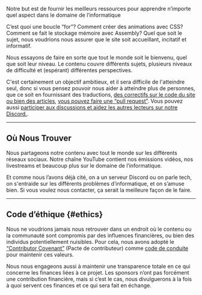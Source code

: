 <p><span class="text-style-headline-2">Notre but est de fournir les meilleurs ressources pour apprendre n’importe quel aspect dans le domaine de l’informatique</span></p>

C’est quoi une boucle “for”? Comment créer des animations avec CSS? Comment se fait le stockage mémoire avec Assembly? Quel que soit le sujet, nous voudrions nous assurer que le site soit accueillant, incitatif et informatif.

Nous essayons de faire en sorte que tout le monde soit le bienvenu, quel que soit leur niveau. Le contenu couvre différents sujets, plusieurs niveaux de difficulté et (espérant) différentes perspectives.

C'est certainement un objectif ambitieux, et il sera difficile de l'atteindre seul, donc si vous pensez pouvoir nous aider à atteindre plus de personnes, que ce soit en fournissant des traductions, [des correctifs sur le code du site](https://github.com/unicorn-utterances/unicorn-utterances/issues?q=is%3Aopen+is%3Aissue+label%3A%22good+first+issue%22) [ou bien des articles](https://github.com/unicorn-utterances/unicorn-utterances#blog-posts), [vous pouvez faire une “pull request”](https://github.com/unicorn-utterances/unicorn-utterances/pulls). Vous pouvez aussi [participer aux discussions et aidez les autres lecteurs sur notre Discord.](https://discord.gg/FMcvc6T).

---

## Où Nous Trouver

Nous partageons notre contenu avec tout le monde sur les différents réseaux sociaux. Notre chaîne YouTube contient nos émissions vidéos, nos livestreams et beaucoup plus sur le domaine de l’informatique.

Et comme nous l’avons déjà cité, on a un serveur Discord ou on parle tech, on s'entraide sur les différents problèmes d’informatique, et on s’amuse bien. Si vous voulez nous contacter, ça serait la meilleure façon de le faire.

<!-- split -->

---

## Code d’éthique {#ethics}

Nous ne voudrions jamais nous retrouver dans un endroit où le contenu ou la communauté sont compromis par des influences financières, ou bien des individus potentiellement nuisibles. Pour cela, nous avons adopté le
[“Contributor Covenant”](https://www.contributor-covenant.org/)
(Pacte de contributeur) comme [code de conduite](https://github.com/unicorn-utterances/unicorn-utterances/blob/master/CODE_OF_CONDUCT.md) pour maintenir ces valeurs.

Nous nous engageons aussi à maintenir une transparence totale en ce qui concerne les finances liées à ce projet. Les sponsors n’ont pas forcément une contribution financière, mais si c’est le cas, nous divulguerons à la fois à quoi servent ces finances et ce qui sera fait en échange.

